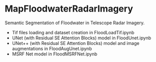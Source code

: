 # MapFloodwaterRadarImagery
Semantic Segmentation of Floodwater in Telescope Radar Imagery.
  - Tif files loading and dataset creation in FloodLoadTif.ipynb
  - UNet (with Residual SE Attention Blocks) model in FloodUnet.ipynb
  - UNet++ (with Residual SE Attention Blocks) model and image augmentations in FloodAugUnet.ipynb
  - MSRF Net model in FloodMSRFNet.ipynb
